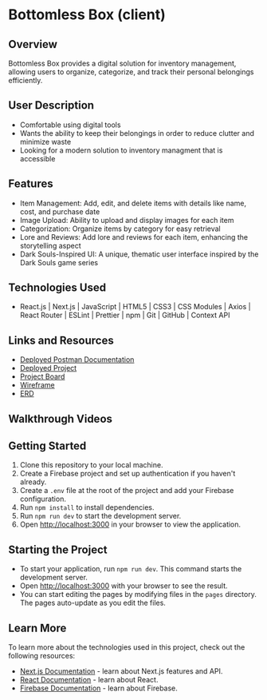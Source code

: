 # Bottomless Box (client)

## Overview
Bottomless Box provides a digital solution for inventory management, allowing users to organize, categorize, and track their personal belongings efficiently.

## User Description
- Comfortable using digital tools 
- Wants the ability to keep their belongings in order to reduce clutter and minimize waste
- Looking for a modern solution to inventory managment that is accessible

## Features
- Item Management: Add, edit, and delete items with details like name, cost, and purchase date
- Image Upload: Ability to upload and display images for each item
- Categorization: Organize items by category for easy retrieval
- Lore and Reviews: Add lore and reviews for each item, enhancing the storytelling aspect
- Dark Souls-Inspired UI: A unique, thematic user interface inspired by the Dark Souls game series

## Technologies Used
- React.js | Next.js | JavaScript | HTML5 | CSS3 | CSS Modules | Axios | React Router | ESLint | Prettier | npm | Git | GitHub | Context API

## Links and Resources
- [Deployed Postman Documentation](https://documenter.getpostman.com/view/30131188/2sAXjNYBVC)
- [Deployed Project](https://main--bottomless-box.netlify.app/)
- [Project Board](https://github.com/users/melanoke4/projects/10)
- [Wireframe](https://www.figma.com/design/Kou2pOP08w1ZWmX7yNJdAw/figma-test?node-id=0-1&t=O2CkDW5O6wk724LD-1)
- [ERD](https://dbdiagram.io/d/BB-654944b57d8bbd64659b9096)

## Walkthrough Videos


## Getting Started
1. Clone this repository to your local machine.
2. Create a Firebase project and set up authentication if you haven't already.
3. Create a `.env` file at the root of the project and add your Firebase configuration.
4. Run `npm install` to install dependencies.
5. Run `npm run dev` to start the development server.
6. Open [http://localhost:3000](http://localhost:3000) in your browser to view the application.

## Starting the Project
- To start your application, run `npm run dev`. This command starts the development server.
- Open [http://localhost:3000](http://localhost:3000) with your browser to see the result.
- You can start editing the pages by modifying files in the `pages` directory. The pages auto-update as you edit the files.

## Learn More
To learn more about the technologies used in this project, check out the following resources:
- [Next.js Documentation](https://nextjs.org/docs) - learn about Next.js features and API.
- [React Documentation](https://reactjs.org/docs/getting-started.html) - learn about React.
- [Firebase Documentation](https://firebase.google.com/docs) - learn about Firebase.